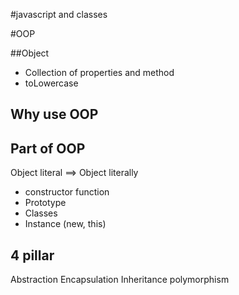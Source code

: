 #javascript and classes

#OOP

##Object
- Collection of properties and method
- toLowercase

## Why use OOP

## Part of OOP
Object literal ==> Object literally

- constructor function
- Prototype
- Classes
- Instance (new, this)

## 4 pillar
Abstraction
Encapsulation
Inheritance
polymorphism